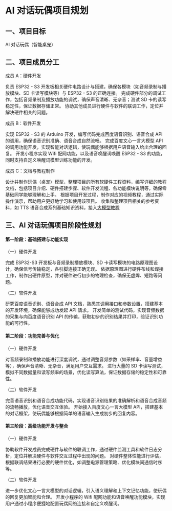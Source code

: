 # AI 对话玩偶项目规划
## 一、项目目标
AI 对话玩偶（智能桌宠）
## 二、项目成员分工
成员 A：硬件开发

负责 ESP32 - S3 开发板相关硬件电路设计与搭建，确保各模块（如音频录制与播放模块、SD 卡读写模块等）与 ESP32 - S3 的正确连接。 完成硬件部分的调试工作，包括音频录制及播放功能的调试，确保声音清晰、无杂音；测试 SD 卡的读写稳定性，保证数据存储正常。 协助其他成员进行硬件与软件的联调工作，定位并解决硬件相关的问题。

成员 B：软件开发

实现 ESP32 - S3 的 Arduino 开发，编写代码完成百度语音识别、语音合成 API 的调用，确保语音识别准确、语音合成自然流畅。 完成百度文心一言大模型 API 的调用功能开发，实现智能对话逻辑，使玩偶能够根据用户语音输入给出合理的回复。 开发小程序实现 Wifi 配网功能，以及语音唤醒词唤醒 ESP32 - S3 的功能，同时支持自定义唤醒词模型训练功能的开发。

成员 C：文档与教程制作

设计并制作玩偶（桌宠）模型，整理项目的所有软硬件工程资料，编写详细的教程文档，包括项目介绍、硬件搭建步骤、软件开发流程、各功能模块说明等，确保零基础同学能够理解和上手。 根据项目开发过程，制作对应的视频教程，通过实际操作演示，帮助用户更好地学习和使用该项目。 收集和整理项目相关的参考资料，如 TTS 语音合成系列基础知识资料，接入[大模型教程](<https://developer.volcengine.com/articles/7394071664679944202>)
## 三、AI 对话玩偶项目阶段性规划
#### 第一阶段：基础搭建与功能实现
（一）硬件开发

完成 ESP32-S3 开发板与音频录制播放模块、SD 卡读写模块的电路原理图设计，确保信号传输稳定，各引脚连接正确无误。 依据原理图进行硬件布线和焊接工作，制作出硬件原型，并对硬件进行初步的物理检查，确保无虚焊、短路等问题。

（二）软件开发

研究百度语音识别、语音合成 API 文档，熟悉其调用接口和参数设置，搭建基本的开发环境，确保能够成功发起 API 请求。 开发简单的测试代码，实现音频数据的采集与向百度语音识别 API 的传输，获取初步的识别结果并打印，验证识别功能的可行性。
#### 第二阶段：功能完善与优化
（一）硬件开发

对音频录制和播放功能进行深度调试，通过调整音频参数（如采样率、音量增益等），确保声音清晰、无杂音，满足用户交互需求。 进行大量的 SD 卡读写测试，模拟不同数据量和读写频率的场景，优化读写算法，保证数据存储的稳定性和可靠性。

（二）软件开发

完善语音识别和语音合成功能代码，实现语音识别结果的准确解析和语音合成音频的流畅播放，优化语音交互体验。 开始接入百度文心一言大模型 API，搭建基本的对话框架，使玩偶能够根据简单的语音输入生成初步的回复内容。
#### 第三阶段：高级功能开发与整合
（一）硬件开发

协助软件开发成员完成硬件与软件的联调工作，通过硬件监测工具和软件日志分析，定位并解决硬件与软件交互过程中出现的问题。 对硬件整体性能进行评估，根据联调结果进行必要的硬件优化，如调整电源管理策略、优化模块间通信时序等。

（二）软件开发

进一步优化文心一言大模型的对话逻辑，引入语义理解和上下文记忆功能，使玩偶的回复更加智能和合理。 开发小程序的 Wifi 配网功能和语音唤醒功能模块，实现用户通过小程序便捷地配置玩偶网络连接和自定义唤醒词。
